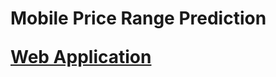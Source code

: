 <h1>Mobile Price Range Prediction

[Web Application](https://mobile-price-range-prediction-tquanbngnsmgqz6gejkcnd.streamlit.app/)
